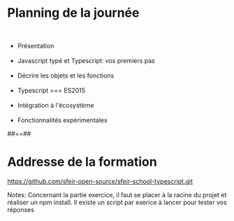 # Planning de la journée
<br>

- Présentation<br><br>
- Javascript typé et Typescript: vos premiers pas<br><br>
- Décrire les objets et les fonctions<br><br>
- Typescript === ES2015<br><br>
- Intégration à l'écosystème<br><br>
- Fonctionnalités expérimentales

##==##

<!-- .slide -->
# Addresse de la formation
https://github.com/sfeir-open-source/sfeir-school-typescript.git
<!-- .element: class="full-center" -->
Notes:
Concernant la partie exercice, il faut se placer à la racine du projet et réaliser un npm install. Il existe un script par exerice à lancer pour tester vos réponses 



